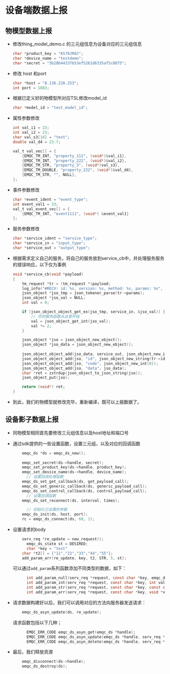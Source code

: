 # 设备端数据上报

## 物模型数据上报

- 修改thing_model_demo.c 的三元组信息为设备对应的三元组信息

  ```c
  char *product_key = "KS78JR0J";
  char *device_name = "testdemo";
  char *secret = "5b28b44337b53ef5261d6335af5c8075";
  ```

- 修改 host 和port

  ```C
  char *host = "8.136.220.253";
  int port = 1883;
  ```

- 根据已定义好的物模型所对应TSL修改model_id

  ```c
  char *model_id = "test_model_id";
  ```

- 属性参数修改

  ```c
  int val_i1 = 23;
  int val_i2 = 23;
  char val_s3[16] = "text";
  double val_d4 = 23.7;
  
  val_t val_vec[] = {
      {EMQC_TM_INT, "property_111", (void*)&val_i1},
      {EMQC_TM_INT, "property_222", (void*)&val_i2},
      {EMQC_TM_STR, "property_3", (void*)val_s3},
      {EMQC_TM_DOUBLE, "property_222", (void*)&val_d4},
      {EMQC_TM_STR, "", NULL},
  };
  ```

- 事件参数修改

  ```c
  char *event_ident = "event_type";
  int event_val1 = 33;
  val_t val_event_vec[] = {
      {EMQC_TM_INT, "event1111", (void*) &event_val1}
  };
  ```

- 服务参数修改

  ```C
  char *service_ident = "service_type";
  char *service_in = "input_type";
  char *service_out = "output_type";
  ```

- 根据需求定义自己的服务，将自己的服务放到service_cb中，并处理服务服务的错误响应，以下仅为事例

  ```C
  void *service_cb(void *payload)
  {
      tm_request *tr = (tm_request *)payload;
      log_info("#RECV: id: %s, version: %s, method: %s, params: %s", tr->id, tr->version, tr->method, tr->params);
      json_object *jso_tmp = json_tokener_parse(tr->params);
      json_object *jso_val = NULL;
      int val = 0;
  
      if (json_object_object_get_ex(jso_tmp, service_in, &jso_val)) {
          // 你的服务函数从这里开始
          val = json_object_get_int(jso_val);
          val *= 2;
      }
  
      json_object *jso = json_object_new_object();
      json_object *jso_data = json_object_new_object();
      
      json_object_object_add(jso_data, service_out, json_object_new_int(val));
      json_object_object_add(jso, "id", json_object_new_string(tr->id));
      json_object_object_add(jso, "code", json_object_new_int(0));
      json_object_object_add(jso, "data", jso_data);
      char *ret = zstrdup(json_object_to_json_string(jso));
      json_object_put(jso);
  
      return (void*) ret;
  }
  ```

- 到此，我们的物模型就修改完毕，重新编译，既可以上报数据了。

## 设备影子数据上报

- 同物模型相同首先要修改三元组信息以及host地址和端口号

- 通过sdk提供的一些设置函数，设置三元组，以及对应的回调函数

  ```C
      emqc_ds *ds = emqc_ds_new();
  		
      emqc_set_secret(ds->handle, secret);
      emqc_set_product_key(ds->handle, product_key);
      emqc_set_device_name(ds->handle, device_name);
  		// 设置回调处理函数
      emqc_ds_set_get_callback(ds, get_payload_call);
      emqc_ds_set_generic_callback(ds, generic_payload_call);
      emqc_ds_set_control_callback(ds, control_payload_call);
  		// 设置回调函数
      emqc_ds_set_reconnect(ds, interval, times);
  
  		// 初始化已设置的参数
      emqc_ds_init(ds, host, port);
      rc = emqc_ds_connect(ds, 60, 1);
  
  ```

- 设置请求的body

  ```C
      serv_req *re_update = new_request();
  		emqc_ds_state st = DESIRED;
  		char *key = "test"
      char *t2[] = {"11","22","33","44","55"};
      add_param_arr(re_update, key, t2, STR, 5, st); 
  
  ```

  可以通过``add_param``系列函数添加不同类型的数据，如下：

  ```C
  		int add_param_null(serv_req *request, const char *key, emqc_ds_state s);
  		int add_param_int(serv_req *request, const char *key, int val, emqc_ds_state s);
  		int add_param_str(serv_req *request, const char *key, const char *val, emqc_ds_state s);
  		int add_param_arr(serv_req *request, const char *key, void *val, TAG type, int len, emqc_ds_state s);
  ```

  

- 请求数据构建好以后，我们可以调用对应的方法向服务器发送请求：

  ```C
      emqc_ds_asyn_update(ds, re_update);
  ```

  请求函数包括以下几种；

  ```C
  		EMQC_ERR_CODE emqc_ds_asyn_get(emqc_ds *handle);
  		EMQC_ERR_CODE emqc_ds_asyn_update(emqc_ds *handle, serv_req *resquest);
  		EMQC_ERR_CODE emqc_ds_asyn_delete(emqc_ds *handle, serv_req *request);

- 最后，我们释放资源

  ```C
      emqc_disconnect(ds->handle);
      emqc_ds_destroy(ds);
  ```

  
